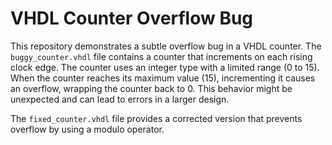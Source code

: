 # VHDL Counter Overflow Bug

This repository demonstrates a subtle overflow bug in a VHDL counter. The `buggy_counter.vhdl` file contains a counter that increments on each rising clock edge.  The counter uses an integer type with a limited range (0 to 15).  When the counter reaches its maximum value (15), incrementing it causes an overflow, wrapping the counter back to 0. This behavior might be unexpected and can lead to errors in a larger design.

The `fixed_counter.vhdl` file provides a corrected version that prevents overflow by using a modulo operator.